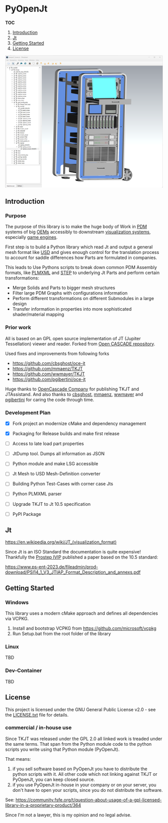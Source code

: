 # PyOpenJt

**TOC**

1. [Introduction](#Introduction)
2. [Jt](#Jt)
3. [Getting Started](#Getting-Started)
4. [License](#License)

![Screenshot](Documents/Screenshot.png)
  
## Introduction  

### Purpose 

The purpose of this library is to make the huge body of Work in [PDM](https://en.wikipedia.org/wiki/Product_data_management) systems of big [OEMs](https://en.wikipedia.org/wiki/Original_equipment_manufacturer) accessibly to downstream [visualization systems](https://en.wikipedia.org/wiki/3D_computer_graphics), especially [game engines](https://en.wikipedia.org/wiki/Game_engine).

First step is to build a Python library which read Jt and output a general mesh format like 
[USD](https://en.wikipedia.org/wiki/Universal_Scene_Description) and gives enough control for the translation process 
to account for saddle differences how Parts are formulated in companies. 

This leads to Use Pythons scripts to break down common PDM Assembly formats, like [PLMXML]() and [STEP](https://en.wikipedia.org/wiki/ISO_10303) to underlying Jt Parts and perform certain transformations:
* Merge Solids and Parts to bigger mesh structures
* Filter large PDM Graphs with configurations information
* Perform different transformations on different Submodules in a large design
* Transfer information in properties into more sophisticated shader/material mapping
  
### Prior work

All is based on an GPL open source implementation of JT (Jupiter Tessellation) viewer and reader. Forked from [Open CASCADE repository](https://git.dev.opencascade.org/gitweb/?p=jt.git).

Used fixes and improvements from following forks
* https://github.com/cbsghost/oce-jt
* https://github.com/mmaenz/TKJT
* https://github.com/wwmayer/TKJT
* https://github.com/pgibertini/oce-jt

Huge thanks to [OpenCascade Company](https://dev.opencascade.org/) for publishing TKJT and JTAssistand. And also thanks to [cbsghost](https://github.com/cbsghost), [mmaenz](https://github.com/mmaenz), [wwmayer](https://github.com/wwmayer) and [pgibertini](https://github.com/pgibertini) for
caring the code through time. 
  
### Development Plan

- [x] Fork project an modernize cMake and dependency management
- [x] Packaging for Release builds and make first release
- [ ] Access to late load part properties 
- [ ] JtDump tool. Dumps all information as JSON 
- [ ] Python module and make LSG accessible
- [ ] Jt Mesh to USD Mesh-Definition converter
- [ ] Building Python Test-Cases with corner case Jts
- [ ] Python PLMXML parser
- [ ] Upgrade TKJT to Jt 10.5 specification 
- [ ] PyPI Package


## Jt 

https://en.wikipedia.org/wiki/JT_(visualization_format)

Since Jt is an ISO Standard the documentation is quite expensive! Thankfully the [Prostep IVIP](https://www.prostep.org/) published
a paper based on the 10.5 standard:

https://www.ps-ent-2023.de/fileadmin/prod-download/PSI14_1_V3_JTIAP_Format_Description_and_annexs.pdf


## Getting Started

### Windows

This library uses a modern cMake approach and defines all dependencies via VCPKG. 

1. Install and bootstrap VCPKG from https://github.com/microsoft/vcpkg
2. Run Setup.bat from the root folder of the library

### Linux

TBD

### Dev-Container

TBD


## License

This project is licensed under the GNU General Public License v2.0 - see the [LICENSE.txt](LICENSE.txt) file for details.


### commercial / in-house use

Since TKJT was released under the GPL 2.0 all linked work is treaded under the same terms. That span from the Python module 
code to the python scripts you write using that Python module (PyOpenJt). 

That means:
1. if you sell software based on PyOpenJt you have to distribute the python scripts with it. All other code which not linking against TKJT or PyOpenJt, you can keep closed source. 
2. if you use PyOpenJt in-house in your company or on your server, you don't have to open your scripts, since you do not distribute the software.

See:
https://community.fsfe.org/t/question-about-usage-of-a-gpl-licensed-library-in-a-proprietary-product/364

Since I'm not a lawyer, this is my opinion and no legal advise.  